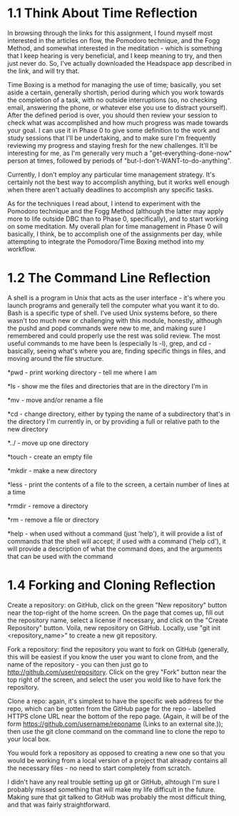 # 1.1 Think About Time Reflection

In browsing through the links for this assignment, I found myself most interested in the articles on flow, the Pomodoro technique, and the Fogg Method, and somewhat interested in the meditation - which is something that I keep hearing is very beneficial, and I keep meaning to try, and then just never do. So, I've actually downloaded the Headspace app described in the link, and will try that. 

Time Boxing is a method for managing the use of time; basically, you set aside a certain, generally shortish, period during which you work towards the completion of a task, with no outside interruptions (so, no checking email, answering the phone, or whatever else you use to distract yourself). After the defined period is over, you should then review your session to check what was accomplished and how much progress was made towards your goal. I can use it in Phase 0 to give some definition to the work and study sessions that I'll be undertaking, and to make sure I'm frequently reviewing my progress and staying fresh for the new challenges. It'll be interesting for me, as I'm generally very much a "get-everything-done-now" person at times, followed by periods of "but-I-don't-WANT-to-do-anything". 

Currently, I don't employ any particular time management strategy. It's certainly not the best way to accomplish anything, but it works well enough when there aren't actually deadlines to accomplish any specific tasks.

As for the techniques I read about, I intend to experiment with the Pomodoro technique and the Fogg Method (although the latter may apply more to life outside DBC than to Phase 0, specifically), and to start working on some meditation. My overall plan for time management in Phase 0 will basically, I think, be to accomplish one of the assignments per day, while attempting to integrate the Pomodoro/Time Boxing method into my workflow.

# 1.2 The Command Line Reflection

A shell is a program in Unix that acts as the user interface - it's where you launch programs and generally tell the computer what you want it to do. Bash is a specific type of shell. I've used Unix systems before, so there wasn't too much new or challenging with this module, honestly, although the pushd and popd commands were new to me, and making sure I remembered and could properly use the rest was solid review. The most useful commands to me have been ls (especially ls -l), grep, and cd - basically, seeing what's where you are, finding specific things in files, and moving around the file structure.

*pwd - print working directory - tell me where I am

*ls - show me the files and directories that are in the directory I'm in

*mv - move and/or rename a file

*cd - change directory, either by typing the name of a subdirectory that's in the directory I'm currently in, or by providing a full or relative path to the new directory

*../ - move up one directory

*touch - create an empty file

*mkdir - make a new directory

*less - print the contents of a file to the screen, a certain number of lines at a time

*rmdir - remove a directory

*rm - remove a file or directory

*help - when used without a command (just 'help'), it will provide a list of commands that the shell will accept; if used with a command ('help cd'), it will provide a description of what the command does, and the arguments that can be used with the command

# 1.4 Forking and Cloning Reflection

Create a repository: on GitHub, click on the green "New repository" button near the top-right of the home screen. On the page that comes up, fill out the repository name, select a license if necessary, and click on the "Create Repository" button. Voila, new repository on GitHub. Locally, use "git init <repository_name>" to create a new git repository.

Fork a repository: find the repository you want to fork on GitHub (generally, this will be easiest if you know the user you want to clone from, and the name of the repository -  you can then just go to http://github.com/user/repository. Click on the grey "Fork" button near the top right of the screen, and select the user you wold like to have fork the repository.

Clone a repo: again, it's simplest to have the specific web address for the repo, which can be gotten from the GitHub page for the repo - labelled HTTPS clone URL near the bottom of the repo page. (Again, it will be of the form https://github.com/username/reponame (Links to an external site.)); then use the git clone command on the command line to clone the repo to your local box.

You would fork a repository as opposed to creating a new one so that you would be working from a local version of a project that already contains all the necessary files - no need to start completely from scratch.

I didn't have any real trouble setting up git or GitHub, alhtough I'm sure I probably missed something that will make my life difficult in the future. Making sure that git talked to GitHub was probably the most difficult thing, and that was fairly straightforward.


